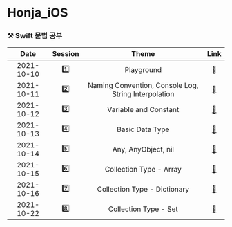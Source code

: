 # Honja_iOS
### ⚒ Swift 문법 공부


|    Date    | Session |                        Theme                         |                             Link                             |
| :--------: | :-----: | :--------------------------------------------------: | :----------------------------------------------------------: |
| 2021-10-10 |    1️⃣    |                      Playground                      |     [🔗](https://velog.io/@mindyeoi/iOSSwift-Playground)      |
| 2021-10-11 |    2️⃣    | Naming Convention, Console Log, String Interpolation | [🔗](https://velog.io/@mindyeoi/iOSSwift-%EB%84%A4%EC%9D%B4%EB%B0%8D-%EC%BB%A8%EB%B2%A4%EC%85%98%EC%BD%98%EC%86%94-%EB%A1%9C%EA%B7%B8%EB%AC%B8%EC%9E%90%EC%97%B4-%EB%B3%B4%EA%B0%84%EB%B2%95) |
| 2021-10-12 |    3️⃣    |                Variable and Constant                 | [🔗](https://velog.io/@mindyeoi/iOSSwift-%EB%B3%80%EC%88%98%EC%99%80-%EC%83%81%EC%88%98Type-Annotation) |
| 2021-10-13 |    4️⃣    |                   Basic Data Type                    | [🔗](https://velog.io/@mindyeoi/iOSSwift-%EA%B8%B0%EB%B3%B8-%EB%8D%B0%EC%9D%B4%ED%84%B0-%ED%83%80%EC%9E%85) |
| 2021-10-14 |    5️⃣    |                 Any, AnyObject, nil                  | [🔗](https://velog.io/@mindyeoi/Swift-%ED%8A%B9%EC%9D%B4%ED%95%9C-%EB%8D%B0%EC%9D%B4%ED%84%B0-%ED%83%80%EC%9E%85-Any-AnyObject-nil) |
| 2021-10-15 |    6️⃣    |               Collection Type - Array                | [🔗](https://velog.io/@mindyeoi/Swift-%EC%BD%9C%EB%A0%89%EC%85%98-%ED%83%80%EC%9E%85-Array-Dictionary-Set) |
| 2021-10-16 |    7️⃣    |             Collection Type - Dictionary             | [🔗](https://velog.io/@mindyeoi/Swift-Collection-Type-Dictionary) |
| 2021-10-22 |    8️⃣    |                Collection Type - Set                 |  [🔗](https://velog.io/@mindyeoi/Swift-Collection-Type-Set)   |

